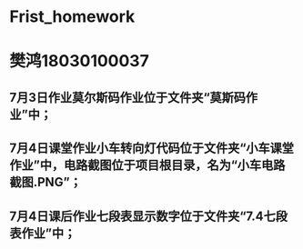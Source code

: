# Frist_homework
# 樊鸿18030100037

## 7月3日作业莫尔斯码作业位于文件夹“莫斯码作业”中；
## 7月4日课堂作业小车转向灯代码位于文件夹“小车课堂作业”中，电路截图位于项目根目录，名为“小车电路截图.PNG”；
## 7月4日课后作业七段表显示数字位于文件夹“7.4七段表作业”中；
